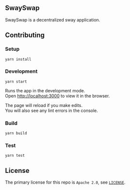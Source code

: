 ## SwaySwap

SwaySwap is a decentralized sway application.

## Contributing

### Setup

```shell
yarn install
```

### Development

```shell
yarn start
```

Runs the app in the development mode.\
Open [http://localhost:3000](http://localhost:3000) to view it in the browser.

The page will reload if you make edits.\
You will also see any lint errors in the console.

### Build

```shell
yarn build
```

### Test

```shell
yarn test
```

## License

The primary license for this repo is `Apache 2.0`, see [`LICENSE`](./LICENSE).
